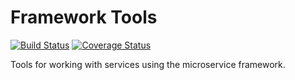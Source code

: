 #  Framework Tools

[![Build Status](https://travis-ci.org/CJSCommonPlatform/framework-tools.svg?branch=master)](https://travis-ci.org/CJSCommonPlatform/framework-tools) [![Coverage Status](https://coveralls.io/repos/github/CJSCommonPlatform/framework-tools/badge.svg?branch=master)](https://coveralls.io/github/CJSCommonPlatform/framework-tools?branch=master)

Tools for working with services using the microservice framework.
